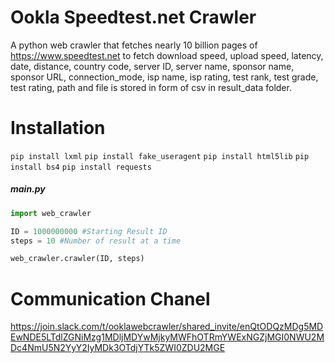 # Ookla Speedtest.net Crawler
A python web crawler that fetches nearly 10 billion pages of https://www.speedtest.net to fetch download speed, upload speed, latency, date, distance, country code, server ID, server name, sponsor name, sponsor URL, connection_mode, isp name, isp rating, test rank, test grade, test rating, path and file is stored in form of csv in result_data folder.

# Installation
`pip install lxml`
`pip install fake_useragent`
`pip install html5lib`
`pip install bs4`
`pip install requests`

##### main.py
```python
import web_crawler

ID = 1000000000 #Starting Result ID
steps = 10 #Number of result at a time

web_crawler.crawler(ID, steps)
```
# Communication Chanel
https://join.slack.com/t/ooklawebcrawler/shared_invite/enQtODQzMDg5MDEwNDE5LTdlZGNiMzg1MDljMDYwMjkyMWFhOTRmYWExNGZjMGI0NWU2MDc4NmU5N2YyY2IyMDk3OTdjYTk5ZWI0ZDU2MGE
